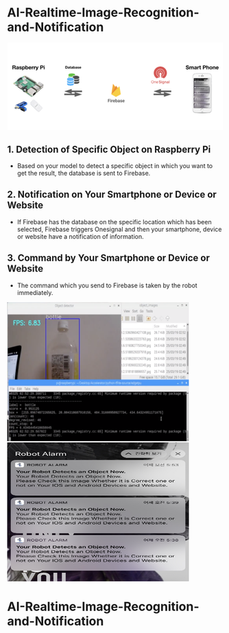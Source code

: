 # AI-Realtime-Image-Recognition-and-Notification

<img src="./git/0.png">

## 1. Detection of Specific Object on Raspberry Pi
- Based on your model to detect a specific object in which you want to get the result, the database is sent to Firebase.

## 2. Notification on Your Smartphone or Device or Website
- If Firebase has the database on the specific location which has been selected, Firebase triggers Onesignal and then your smartphone, device or website have a notification of information.

## 3. Command by Your Smartphone or Device or Website
- The command which you send to Firebase is taken by the robot immediately.


<img src="./git/1.png" width="424" height="324"><img src="./git/3.png" width="424" height="324">




# AI-Realtime-Image-Recognition-and-Notification
